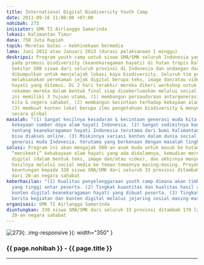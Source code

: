 ```yaml
---
title: International Digital Biodiversity Youth Camp
date: 2011-09-16 11:08:00 +07:00
nohibah: 273
inisiator: SMK TI Airlangga Samarinda
lokasi: Kalimantan Timur
dana: 750 Juta Rupiah
topik: Meretas batas – kebhinekaan bermedia
lama: Juni 2012 atau Januari 2013 (durasi pelaksanaan 1 minggu)
deskripsi: Program youth camp untuk siswa SMA/SMK seluruh Indonesia yang difokuskan
  pada promosi biodiversity (keanekaragaman hayati) di hutan tropis Kalimantan Timur.
  Sekitar 500 siswa dari seluruh provinsi di Indonesia dan undangan dari negara sahabat
  dikumpulkan untuk menjelajah lokasi kaya biodiversity. Seluruh tim peserta wajib
  melaksanakan perekaman jejak digital berupa teks, image dan/atau video berisi keanekaragaman
  hayati yang ditemui. Di 2 hari terakhir mereka diberi workshop untuk mewujudkan
  rekaman mereka dalam bentuk final siap diseberluaskan melalui social media. Program
  ini memiliki 3 tujuan utama, (1) membangun persaudaraan antargenerasi muda bangsa
  kita & negera sahabat, (2) membangun kecintaan terhadap kekayaan alam nusantara,
  (3) membuat konten lokal berupa ilmu pengetahuan biodiversity & menyebarluaskannya
  secara global
masalah: "(1) Sangat kecilnya kesadaran & kecintaan generasi muda kita terhadap besarnya
  kekayaan sumber daya alam hayati Indonesia. (2) Sangat sedikitnya konten digital
  tentang keanekaragaman hayati Indonesia terutama dari bumi Kalimantan Timur yang
  bisa diakses online. (3) Miskinnya variasi konten dalam dunia social media dikalangan
  generasi muda Indonesia, terutama yang berkenaan dengan masalah lingkungan hidup"
solusi: Program ini akan mengajak 500-an anak muda untuk masuk ke hutan dan langsung
  “menikmati” kekakayaan alam hayati yang ada didalamnya, kemudian merekamnya secara
  digital (dalam bentuk teks, image dan/atau video), dan akhirnya menyebarluaskan
  hasilnya melalui social media ke teman-temannya masing-masing. Proyek ini akan memberi
  keuntungan kepada 330 siswa SMA/SMK dari seluruh 33 provinsi ditambah 170 lainnya
  dari 20-an negara sahabat
keberhasilan: "(1) Kualitas penyelenggaraan youth camp dimana akan timbul rasa persaudaraan
  yang tinggi antar peserta. (2) Tingkat kuantitas dan kualitas hasil akhir berupa
  konten digital keanekaragaman hayati yang dibuat peserta. (3) Tingkat ketersebaran
  berita kegiatan dan konten digital melalui jejaring sosial masing-masing peserta"
organisasi: SMK TI Airlangga Samarinda
diuntungkan: 330 siswa SMA/SMK dari seluruh 33 provinsi ditambah 170 lainnya dari
  20-an negara sahabat
---
```


![273](/static/img/hibahcmb/273.png){: .img-responsive }{: width="350" }

### {{ page.nohibah }} - {{ page.title }}

---
